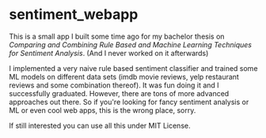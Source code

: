 sentiment_webapp
================

This is a small app I built some time ago for my bachelor thesis on
_Comparing and Combining Rule Based and Machine Learning Techniques for Sentiment Analysis_.
(And I never worked on it afterwards)

I implemented a very naive rule based sentiment classifier and trained some ML
models on different data sets (imdb movie reviews, yelp restaurant reviews and
some combination thereof). It was fun doing it and I successfully graduated.
However, there are tons of more advanced approaches out there. So if you're
looking for fancy sentiment analysis or ML or even cool web apps, this is the
wrong place, sorry.

If still interested you can use all this under MIT License.

